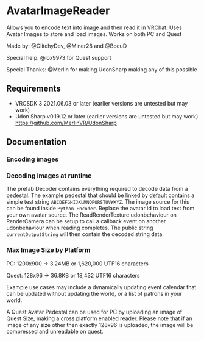 # AvatarImageReader
Allows you to encode text into image and then read it in VRChat. Uses Avatar Images to store and load images.
Works on both PC and Quest

Made by: @GlitchyDev, @Miner28 and @BocuD

Special help: @lox9973 for Quest support

Special Thanks: @Merlin for making UdonSharp making any of this possible

## Requirements
- VRCSDK 3 2021.06.03 or later (earlier versions are untested but may work)
- Udon Sharp v0.19.12 or later (earlier versions are untested but may work) https://github.com/MerlinVR/UdonSharp

## Documentation
### Encoding images

### Decoding images at runtime
The prefab Decoder contains everything required to decode data from a pedestal. The example pedestal that should be linked by default contains a simple test string `ABCDEFGHIJKLMNOPQRSTUVWXYZ`. The image source for this can be found inside `Python Encoder`. Replace the avatar id to load text from your own avatar source. The ReadRenderTexture udonbehaviour on RenderCamera can be setup to call a callback event on another udonbehaviour when reading completes. The public string `currentOutputString` will then contain the decoded string data.

### Max Image Size by Platform
PC: 1200x900 -> 3.24MB or 1,620,000 UTF16 characters

Quest: 128x96 -> 36.8KB or 18,432 UTF16 characters

Example use cases may include a dynamically updating event calendar that can be updated without updating the world, or a list of patrons in your world. 

A Quest Avatar Pedestal can be used for PC by uploading an image of Quest Size, making a cross platform enabled reader.
Please note that if an image of any size other then exactly 128x96 is uploaded, the image will be compressed and unreadable on quest.
